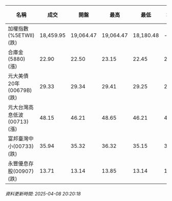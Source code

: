 | 名稱 | 成交 | 開盤 | 最高 | 最低 | 均價 | 成交金額(億) | 昨收 | 漲跌幅 | 漲跌 | 總量 | 昨量 | 振幅 |
| -------- | -------- | -------- | -------- |-------- | -------- | -------- |-------- |-------- |-------- | -------- | -------- |-------- |
|加權指數(%5ETWII) (跌)|18,459.95|19,064.47|19,064.47|18,180.48|-|5,500.90|19,232.35|4.02%|772.40|12,241,650|0|4.60%|
|合庫金(5880) (漲)|22.90|22.50|23.15|22.45|22.73|6.32|21.95|4.33%|0.95|27,816|45,084|3.19%|
|元大美債20年(00679B) (跌)|29.33|29.34|29.41|29.25|29.32|38.10|30.42|3.58%|1.09|129,930|284,400|0.53%|
|元大台灣高息低波(00713) (漲)|48.15|46.21|48.65|46.21|47.73|35.10|47.57|1.22%|0.58|73,548|34,703|5.13%|
|富邦臺灣中小(00733) (跌)|35.94|35.32|36.32|35.15|35.80|2.74|39.05|7.96%|3.11|7,644|923|3.00%|
|永豐優息存股(00907) (跌)|13.71|13.14|13.85|13.14|13.67|1.67|13.91|1.44%|0.20|12,219|1,447|5.10%|
###### 資料更新時間: 2025-04-08 20:20:18
